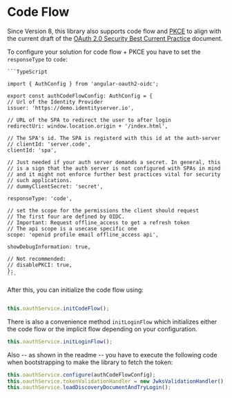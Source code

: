 # Code Flow

Since Version 8, this library also supports code flow and [PKCE](https://tools.ietf.org/html/rfc7636) to align with the current draft of the [OAuth 2.0 Security Best Current Practice](https://tools.ietf.org/html/draft-ietf-oauth-security-topics-13) document. 


To configure your solution for code flow + PKCE you have to set the `responseType` to `code`:

	```TypeScript
	
	import { AuthConfig } from 'angular-oauth2-oidc';

	export const authCodeFlowConfig: AuthConfig = {
	// Url of the Identity Provider
	issuer: 'https://demo.identityserver.io',

	// URL of the SPA to redirect the user to after login
	redirectUri: window.location.origin + '/index.html',

	// The SPA's id. The SPA is registerd with this id at the auth-server
	// clientId: 'server.code',
	clientId: 'spa',

	// Just needed if your auth server demands a secret. In general, this
	// is a sign that the auth server is not configured with SPAs in mind
	// and it might not enforce further best practices vital for security
	// such applications.
	// dummyClientSecret: 'secret',

	responseType: 'code',

	// set the scope for the permissions the client should request
	// The first four are defined by OIDC. 
	// Important: Request offline_access to get a refresh token
	// The api scope is a usecase specific one
	scope: 'openid profile email offline_access api',

	showDebugInformation: true,

	// Not recommended:
	// disablePKCI: true,
	};
	```

After this, you can initialize the code flow using:

```TypeScript

this.oauthService.initCodeFlow();
```

There is also a convenience method `initLoginFlow` which initializes either the code flow or the implicit flow depending on your configuration. 

```TypeScript
this.oauthService.initLoginFlow();
```

Also -- as shown in the readme -- you have to execute the following code when bootstrapping to make the library to fetch the token:

```TypeScript
this.oauthService.configure(authCodeFlowConfig);
this.oauthService.tokenValidationHandler = new JwksValidationHandler();
this.oauthService.loadDiscoveryDocumentAndTryLogin();
```



